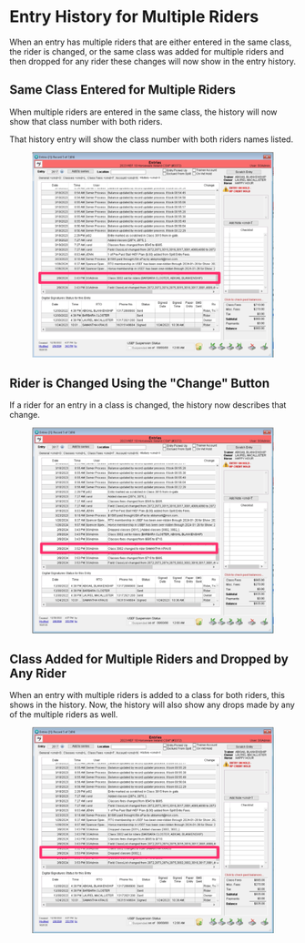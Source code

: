 # Entry History for Multiple Riders

When an entry has multiple riders that are either entered in the same class, the rider is changed, or the same class was added for multiple riders and then dropped for any rider these changes will now show in the entry history.&#x20;



## Same Class Entered for Multiple Riders

When multiple riders are entered in the same class, the history will now show that class number with both riders.&#x20;

That history entry will show the class number with both riders names listed.

<figure><img src="../../.gitbook/assets/Pasted_Image_2_9_24__1_44_PM.png" alt=""><figcaption></figcaption></figure>





## Rider is Changed Using the "Change" Button

If a rider for an entry in a class is changed, the history now describes that change.&#x20;

<figure><img src="../../.gitbook/assets/Pasted_Image_2_9_24__1_54_PM.png" alt=""><figcaption></figcaption></figure>



## Class Added for Multiple Riders and Dropped by Any Rider

When an entry with multiple riders is added to a class for both riders, this shows in the history. Now, the history will also show any drops made by any of the multiple riders as well.&#x20;

<figure><img src="../../.gitbook/assets/Pasted_Image_2_10_24__11_15_AM.png" alt=""><figcaption></figcaption></figure>
